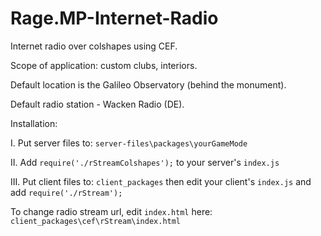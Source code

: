 # Rage.MP-Internet-Radio

Internet radio over colshapes using CEF.

Scope of application: custom clubs, interiors.

Default location is the Galileo Observatory (behind the monument).

Default radio station - Wacken Radio (DE).


Installation:

I. Put server files to: ```server-files\packages\yourGameMode```

II. Add ```require('./rStreamColshapes');``` to your server's ```index.js```

III. Put client files to: ```client_packages``` then edit your client's ```index.js``` and add ```require('./rStream');```

To change radio stream url, edit ```index.html``` here: ```client_packages\cef\rStream\index.html```
